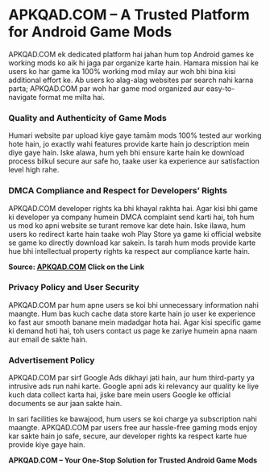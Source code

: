 # **APKQAD.COM – A Trusted Platform for Android Game Mods**

APKQAD.COM ek dedicated platform hai jahan hum top Android games ke working mods ko aik hi jaga par organize karte hain. Hamara mission hai ke users ko har game ka 100% working mod milay aur woh bhi bina kisi additional effort ke. Ab users ko alag-alag websites par search nahi karna parta; APKQAD.COM par woh har game mod organized aur easy-to-navigate format me milta hai.

### Quality and Authenticity of Game Mods

Humari website par upload kiye gaye tamām mods 100% tested aur working hote hain, jo exactly wahi features provide karte hain jo description mein diye gaye hain. Iske alawa, hum yeh bhi ensure karte hain ke download process bilkul secure aur safe ho, taake user ka experience aur satisfaction level high rahe.

### DMCA Compliance and Respect for Developers’ Rights

APKQAD.COM developer rights ka bhi khayal rakhta hai. Agar kisi bhi game ki developer ya company humein DMCA complaint send karti hai, toh hum us mod ko apni website se turant remove kar dete hain. Iske ilawa, hum users ko redirect karte hain taake woh Play Store ya game ki official website se game ko directly download kar sakein. Is tarah hum mods provide karte hue bhi intellectual property rights ka respect aur compliance karte hain.

**Source: [APKQAD.COM](https://apkqad.com/games/) Click on the Link**

### Privacy Policy and User Security

APKQAD.COM par hum apne users se koi bhi unnecessary information nahi maangte. Hum bas kuch cache data store karte hain jo user ke experience ko fast aur smooth banane mein madadgar hota hai. Agar kisi specific game ki demand hoti hai, toh users contact us page ke zariye humein apna naam aur email de sakte hain. 

### Advertisement Policy

APKQAD.COM par sirf Google Ads dikhayi jati hain, aur hum third-party ya intrusive ads run nahi karte. Google apni ads ki relevancy aur quality ke liye kuch data collect karta hai, jiske bare mein users Google ke official documents se aur jaan sakte hain.

In sari facilities ke bawajood, hum users se koi charge ya subscription nahi maangte. APKQAD.COM par users free aur hassle-free gaming mods enjoy kar sakte hain jo safe, secure, aur developer rights ka respect karte hue provide kiye gaye hain.

**APKQAD.COM – Your One-Stop Solution for Trusted Android Game Mods**
